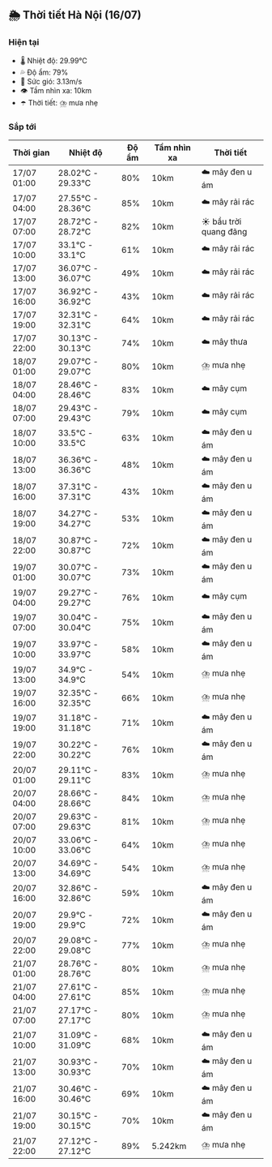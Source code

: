 ## 🌦️ Thời tiết Hà Nội (16/07)

### Hiện tại

- 🌡️ Nhiệt độ: 29.99℃
- 💦 Độ ẩm: 79%
- 💨 Sức gió: 3.13m/s
- 👁️ Tầm nhìn xa: 10km
- ☂️ Thời tiết: ⛈️ mưa nhẹ

### Sắp tới

| Thời gian | Nhiệt độ | Độ ẩm | Tầm nhìn xa | Thời tiết |
| --- | --- | --- | --- | --- |
| 17/07 01:00 | 28.02℃ - 29.33℃ | 80% | 10km | ☁️ mây đen u ám |
| 17/07 04:00 | 27.55℃ - 28.36℃ | 85% | 10km | ☁️ mây rải rác |
| 17/07 07:00 | 28.72℃ - 28.72℃ | 82% | 10km | ☀️ bầu trời quang đãng |
| 17/07 10:00 | 33.1℃ - 33.1℃ | 61% | 10km | ☁️ mây rải rác |
| 17/07 13:00 | 36.07℃ - 36.07℃ | 49% | 10km | ☁️ mây rải rác |
| 17/07 16:00 | 36.92℃ - 36.92℃ | 43% | 10km | ☁️ mây rải rác |
| 17/07 19:00 | 32.31℃ - 32.31℃ | 64% | 10km | ☁️ mây rải rác |
| 17/07 22:00 | 30.13℃ - 30.13℃ | 74% | 10km | ☁️ mây thưa |
| 18/07 01:00 | 29.07℃ - 29.07℃ | 80% | 10km | ⛈️ mưa nhẹ |
| 18/07 04:00 | 28.46℃ - 28.46℃ | 83% | 10km | ☁️ mây cụm |
| 18/07 07:00 | 29.43℃ - 29.43℃ | 79% | 10km | ☁️ mây cụm |
| 18/07 10:00 | 33.5℃ - 33.5℃ | 63% | 10km | ☁️ mây đen u ám |
| 18/07 13:00 | 36.36℃ - 36.36℃ | 48% | 10km | ☁️ mây đen u ám |
| 18/07 16:00 | 37.31℃ - 37.31℃ | 43% | 10km | ☁️ mây đen u ám |
| 18/07 19:00 | 34.27℃ - 34.27℃ | 53% | 10km | ☁️ mây đen u ám |
| 18/07 22:00 | 30.87℃ - 30.87℃ | 72% | 10km | ☁️ mây đen u ám |
| 19/07 01:00 | 30.07℃ - 30.07℃ | 73% | 10km | ☁️ mây đen u ám |
| 19/07 04:00 | 29.27℃ - 29.27℃ | 76% | 10km | ☁️ mây cụm |
| 19/07 07:00 | 30.04℃ - 30.04℃ | 75% | 10km | ☁️ mây đen u ám |
| 19/07 10:00 | 33.97℃ - 33.97℃ | 58% | 10km | ☁️ mây đen u ám |
| 19/07 13:00 | 34.9℃ - 34.9℃ | 54% | 10km | ⛈️ mưa nhẹ |
| 19/07 16:00 | 32.35℃ - 32.35℃ | 66% | 10km | ⛈️ mưa nhẹ |
| 19/07 19:00 | 31.18℃ - 31.18℃ | 71% | 10km | ☁️ mây đen u ám |
| 19/07 22:00 | 30.22℃ - 30.22℃ | 76% | 10km | ☁️ mây đen u ám |
| 20/07 01:00 | 29.11℃ - 29.11℃ | 83% | 10km | ⛈️ mưa nhẹ |
| 20/07 04:00 | 28.66℃ - 28.66℃ | 84% | 10km | ⛈️ mưa nhẹ |
| 20/07 07:00 | 29.63℃ - 29.63℃ | 81% | 10km | ⛈️ mưa nhẹ |
| 20/07 10:00 | 33.06℃ - 33.06℃ | 64% | 10km | ⛈️ mưa nhẹ |
| 20/07 13:00 | 34.69℃ - 34.69℃ | 54% | 10km | ⛈️ mưa nhẹ |
| 20/07 16:00 | 32.86℃ - 32.86℃ | 59% | 10km | ☁️ mây đen u ám |
| 20/07 19:00 | 29.9℃ - 29.9℃ | 72% | 10km | ☁️ mây đen u ám |
| 20/07 22:00 | 29.08℃ - 29.08℃ | 77% | 10km | ⛈️ mưa nhẹ |
| 21/07 01:00 | 28.76℃ - 28.76℃ | 80% | 10km | ⛈️ mưa nhẹ |
| 21/07 04:00 | 27.61℃ - 27.61℃ | 85% | 10km | ⛈️ mưa nhẹ |
| 21/07 07:00 | 27.17℃ - 27.17℃ | 80% | 10km | ⛈️ mưa nhẹ |
| 21/07 10:00 | 31.09℃ - 31.09℃ | 68% | 10km | ☁️ mây đen u ám |
| 21/07 13:00 | 30.93℃ - 30.93℃ | 70% | 10km | ☁️ mây đen u ám |
| 21/07 16:00 | 30.46℃ - 30.46℃ | 69% | 10km | ☁️ mây đen u ám |
| 21/07 19:00 | 30.15℃ - 30.15℃ | 70% | 10km | ☁️ mây đen u ám |
| 21/07 22:00 | 27.12℃ - 27.12℃ | 89% | 5.242km | ⛈️ mưa nhẹ |
